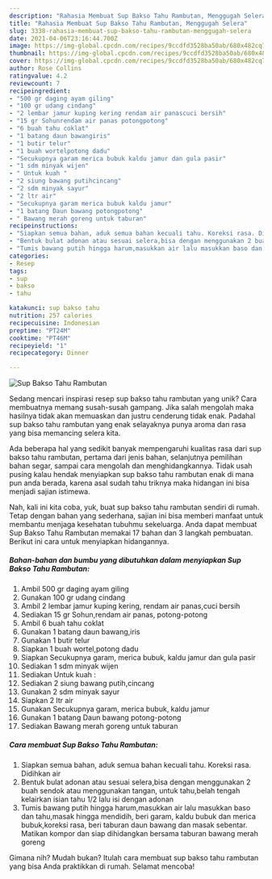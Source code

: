 ```yaml
---
description: "Rahasia Membuat Sup Bakso Tahu Rambutan, Menggugah Selera"
title: "Rahasia Membuat Sup Bakso Tahu Rambutan, Menggugah Selera"
slug: 3338-rahasia-membuat-sup-bakso-tahu-rambutan-menggugah-selera
date: 2021-04-06T23:16:44.700Z
image: https://img-global.cpcdn.com/recipes/9ccdfd3528ba50ab/680x482cq70/sup-bakso-tahu-rambutan-foto-resep-utama.jpg
thumbnail: https://img-global.cpcdn.com/recipes/9ccdfd3528ba50ab/680x482cq70/sup-bakso-tahu-rambutan-foto-resep-utama.jpg
cover: https://img-global.cpcdn.com/recipes/9ccdfd3528ba50ab/680x482cq70/sup-bakso-tahu-rambutan-foto-resep-utama.jpg
author: Rose Collins
ratingvalue: 4.2
reviewcount: 7
recipeingredient:
- "500 gr daging ayam giling"
- "100 gr udang cindang"
- "2 lembar jamur kuping kering rendam air panascuci bersih"
- "15 gr Sohunrendam air panas potongpotong"
- "6 buah tahu coklat"
- "1 batang daun bawangiris"
- "1 butir telur"
- "1 buah wortelpotong dadu"
- "Secukupnya garam merica bubuk kaldu jamur dan gula pasir"
- "1 sdm minyak wijen"
- " Untuk kuah "
- "2 siung bawang putihcincang"
- "2 sdm minyak sayur"
- "2 ltr air"
- "Secukupnya garam merica bubuk kaldu jamur"
- "1 batang Daun bawang potongpotong"
- " Bawang merah goreng untuk taburan"
recipeinstructions:
- "Siapkan semua bahan, aduk semua bahan kecuali tahu. Koreksi rasa. Didihkan air"
- "Bentuk bulat adonan atau sesuai selera,bisa dengan menggunakan 2 buah sendok atau menggunakan tangan, untuk tahu,belah tengah kelairkan isian tahu 1/2 lalu isi dengan adonan"
- "Tumis bawang putih hingga harum,masukkan air lalu masukkan baso dan tahu,masak hingga mendidih, beri garam, kaldu bubuk dan merica bubuk,koreksi rasa, beri taburan daun bawang dan masak sebentar. Matikan kompor dan siap dihidangkan bersama taburan bawang merah goreng"
categories:
- Resep
tags:
- sup
- bakso
- tahu

katakunci: sup bakso tahu 
nutrition: 257 calories
recipecuisine: Indonesian
preptime: "PT24M"
cooktime: "PT46M"
recipeyield: "1"
recipecategory: Dinner

---
```



![Sup Bakso Tahu Rambutan](https://img-global.cpcdn.com/recipes/9ccdfd3528ba50ab/680x482cq70/sup-bakso-tahu-rambutan-foto-resep-utama.jpg)

Sedang mencari inspirasi resep sup bakso tahu rambutan yang unik? Cara membuatnya memang susah-susah gampang. Jika salah mengolah maka hasilnya tidak akan memuaskan dan justru cenderung tidak enak. Padahal sup bakso tahu rambutan yang enak selayaknya punya aroma dan rasa yang bisa memancing selera kita.

Ada beberapa hal yang sedikit banyak mempengaruhi kualitas rasa dari sup bakso tahu rambutan, pertama dari jenis bahan, selanjutnya pemilihan bahan segar, sampai cara mengolah dan menghidangkannya. Tidak usah pusing kalau hendak menyiapkan sup bakso tahu rambutan enak di mana pun anda berada, karena asal sudah tahu triknya maka hidangan ini bisa menjadi sajian istimewa.




Nah, kali ini kita coba, yuk, buat sup bakso tahu rambutan sendiri di rumah. Tetap dengan bahan yang sederhana, sajian ini bisa memberi manfaat untuk membantu menjaga kesehatan tubuhmu sekeluarga. Anda dapat membuat Sup Bakso Tahu Rambutan memakai 17 bahan dan 3 langkah pembuatan. Berikut ini cara untuk menyiapkan hidangannya.

<!--inarticleads1-->

##### Bahan-bahan dan bumbu yang dibutuhkan dalam menyiapkan Sup Bakso Tahu Rambutan:

1. Ambil 500 gr daging ayam giling
1. Gunakan 100 gr udang cindang
1. Ambil 2 lembar jamur kuping kering, rendam air panas,cuci bersih
1. Sediakan 15 gr Sohun,rendam air panas, potong-potong
1. Ambil 6 buah tahu coklat
1. Gunakan 1 batang daun bawang,iris
1. Gunakan 1 butir telur
1. Siapkan 1 buah wortel,potong dadu
1. Siapkan Secukupnya garam, merica bubuk, kaldu jamur dan gula pasir
1. Sediakan 1 sdm minyak wijen
1. Sediakan  Untuk kuah :
1. Sediakan 2 siung bawang putih,cincang
1. Gunakan 2 sdm minyak sayur
1. Siapkan 2 ltr air
1. Gunakan Secukupnya garam, merica bubuk, kaldu jamur
1. Gunakan 1 batang Daun bawang potong-potong
1. Sediakan  Bawang merah goreng untuk taburan




<!--inarticleads2-->

##### Cara membuat Sup Bakso Tahu Rambutan:

1. Siapkan semua bahan, aduk semua bahan kecuali tahu. Koreksi rasa. Didihkan air
1. Bentuk bulat adonan atau sesuai selera,bisa dengan menggunakan 2 buah sendok atau menggunakan tangan, untuk tahu,belah tengah kelairkan isian tahu 1/2 lalu isi dengan adonan
1. Tumis bawang putih hingga harum,masukkan air lalu masukkan baso dan tahu,masak hingga mendidih, beri garam, kaldu bubuk dan merica bubuk,koreksi rasa, beri taburan daun bawang dan masak sebentar. Matikan kompor dan siap dihidangkan bersama taburan bawang merah goreng




Gimana nih? Mudah bukan? Itulah cara membuat sup bakso tahu rambutan yang bisa Anda praktikkan di rumah. Selamat mencoba!
